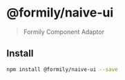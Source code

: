 # @formily/naive-ui

> Formily Component Adaptor

## Install

```bash
npm install @formily/naive-ui --save
```
